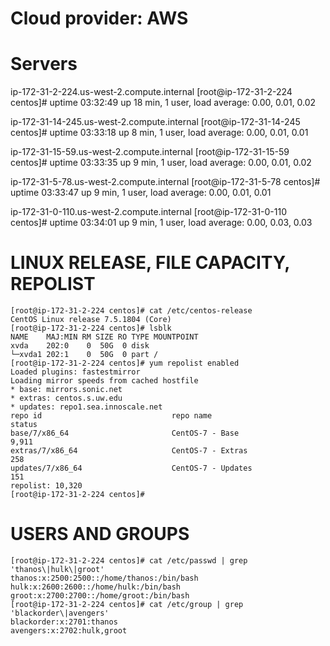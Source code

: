 # Cloud provider: AWS


# Servers 

ip-172-31-2-224.us-west-2.compute.internal
[root@ip-172-31-2-224 centos]# uptime
 03:32:49 up 18 min,  1 user,  load average: 0.00, 0.01, 0.02

ip-172-31-14-245.us-west-2.compute.internal
[root@ip-172-31-14-245 centos]# uptime
 03:33:18 up 8 min,  1 user,  load average: 0.00, 0.01, 0.01

ip-172-31-15-59.us-west-2.compute.internal
[root@ip-172-31-15-59 centos]# uptime
 03:33:35 up 9 min,  1 user,  load average: 0.00, 0.01, 0.02

ip-172-31-5-78.us-west-2.compute.internal
[root@ip-172-31-5-78 centos]# uptime
 03:33:47 up 9 min,  1 user,  load average: 0.00, 0.01, 0.01

ip-172-31-0-110.us-west-2.compute.internal
[root@ip-172-31-0-110 centos]# uptime
 03:34:01 up 9 min,  1 user,  load average: 0.00, 0.03, 0.03

 # LINUX RELEASE, FILE CAPACITY, REPOLIST
 ```
 [root@ip-172-31-2-224 centos]# cat /etc/centos-release
CentOS Linux release 7.5.1804 (Core)
[root@ip-172-31-2-224 centos]# lsblk
NAME    MAJ:MIN RM SIZE RO TYPE MOUNTPOINT
xvda    202:0    0  50G  0 disk
└─xvda1 202:1    0  50G  0 part /
[root@ip-172-31-2-224 centos]# yum repolist enabled
Loaded plugins: fastestmirror
Loading mirror speeds from cached hostfile
 * base: mirrors.sonic.net
 * extras: centos.s.uw.edu
 * updates: repo1.sea.innoscale.net
repo id                             repo name                             status
base/7/x86_64                       CentOS-7 - Base                       9,911
extras/7/x86_64                     CentOS-7 - Extras                       258
updates/7/x86_64                    CentOS-7 - Updates                      151
repolist: 10,320
[root@ip-172-31-2-224 centos]#
```

# USERS AND GROUPS
```
[root@ip-172-31-2-224 centos]# cat /etc/passwd | grep 'thanos\|hulk\|groot'
thanos:x:2500:2500::/home/thanos:/bin/bash
hulk:x:2600:2600::/home/hulk:/bin/bash
groot:x:2700:2700::/home/groot:/bin/bash
[root@ip-172-31-2-224 centos]# cat /etc/group | grep 'blackorder\|avengers'
blackorder:x:2701:thanos
avengers:x:2702:hulk,groot
```